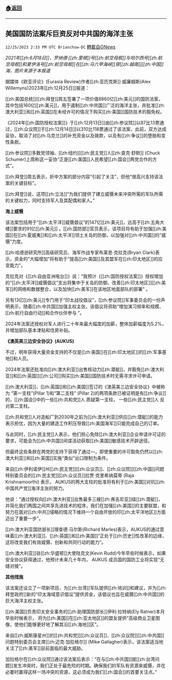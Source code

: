 ###  [:house:返回](README.md)
---


## 美国国防法案斥巨资反对中共国的海洋主张
`12/25/2023 2:33 PM UTC Brianchow-DC` [轉載自GNews](https://gnews.org/articles/2150082)

*2021年[[zh:6月18日]]，罗纳德·[[zh:里根]]号[[zh:航空母舰]]与哈尔西号[[zh:航空母舰]]和夏伊洛号[[zh:航空母舰]]在[[zh:马六甲海峡]]穿[[zh:越南]][[zh:中国]]海，图片来源于本报道*

据媒体《欧亚评论》(Eurasia Review)作者[[zh:亚历克斯]]·威廉姆斯(Alex Willemyns)2023年[[zh:12月25日]]报道：

[[zh:美国总统]][[zh:拜登]]周五签署了一项价值8860亿[[zh:美元]]的国防法案，其中包括160亿[[zh:美元]]，用于遏制[[zh:中共国]]广泛的海洋主张，并批准[[zh:澳大利亚]]和[[zh:英国]]在未经许可的情况下购买[[zh:美国]]国防技术的豁免权。

《2024年[[zh:国防授权法案]]》于[[zh:12月13日]]由[[zh:参议院]]以87比13票通过，[[zh:众议院]]于[[zh:12月14日]]以310比118票通过了该法案，此前，双方达成妥协，取消了对[[zh:乌克兰]]的补充资金以及拨款，以及有[[zh:争议]]的堕胎和变性条款。

[[zh:参议院]]多数党领袖、[[zh:纽约]][[zh:民主党]]人[[zh:查克·舒默]] (Chuck Schumer)上周称这一妥协“正是[[zh:美国]]人民希望[[zh:国会]]两党合作的方式”。

[[zh:拜登]]周五表示，折中方案的部分内容“引起了关注”，但他“很高兴支持该法案的关键目标”。

[[zh:拜登]]说，这项[[zh:立法]]“为我们提供了建立威慑未来冲突所需的军队所需的关键权力，同时支持军人及其配偶和家人。”

**海上威慑**

 该法案包括用于“[[zh:太平洋]]威慑倡议”的147亿[[zh:美元]]，远高于[[zh:五角大楼]]要求的91亿[[zh:美元]] 。[[zh:国防部]]官员表示，该项目将有助于加强[[zh:美国]]在[[zh:夏威夷]]和[[zh:太平洋]]领土关岛的防御，以加强对[[zh:中共国]]的“威慑”力度。

[[zh:哈德逊研究所]]高级研究员、海军作战专家布莱恩·克拉克(Bryan Clark)表示，资金的“大幅增加”将有助于“提高[[zh:美国]]及其盟军在[[zh:印太地区]]的应变能力”。

克拉克对《[[zh:自由亚洲电台]]》说：“我预计《[[zh:国防授权法案]]》授权增加的“[[zh:太平洋]]威慑倡议”支出将集中于关岛的防御、改善[[zh:印太地区]][[zh:美军]]的网络和数据整合，以及加快[[zh:美军]]在该地区地面部队的部署” 。

另有13亿[[zh:美元]]专门用于“印太战役倡议”，[[zh:参议院]]军事委员会的一份声明表示，随着[[zh:中共国]]加强主权主张，该倡议将资助“增加演习频率和规模、[[zh:航行自由行动]]和合作伙伴参与 ”。

2024年法案还授权对军人进行二十年来最大幅度的加薪，整体加薪幅度为5.2%，并增加部队基本津贴和住房补贴。

**《澳英美三边安全协议》(AUKUS)**

不过，明年获得大量资金支持的不仅是[[zh:美国]]在[[zh:印太地区]]的[[zh:军事基地]]和人员。

2024年法案还批准向[[zh:澳大利亚]]出售核动力[[zh:潜艇]]，并豁免[[zh:澳大利亚]]和[[zh:英国]][[zh:公司]]购买[[zh:美国]]国防技术时无需寻求许可申请。

[[zh:澳大利亚]]、[[zh:英国]]和[[zh:美国]]签订的《澳英美三边安全协议》中被称为 “第一支柱”(Pillar 1)和“第二支柱” (Pillar 2)的两项条款已被证明是有[[zh:争议]]的，[[zh:国会]]中的一些[[zh:共和党]]人 质疑第一支柱， 一些[[zh:民主党]]人 反对第二支柱。

[[zh:共和党]]人对造船厂到2030年之前为[[zh:澳大利亚]]供应[[zh:潜艇]]的能力表示担忧，因为大量的建造工作积压导致[[zh:美国海军]]只能完成自己的订单。

与此同时，[[zh:民主党]]人表示，他们担心免除[[zh:澳大利亚]]企业申请许可证的要求，可能会为[[zh:中共国]]间谍活动获取[[zh:美国]]敏感技术开辟途径。

但最终这些条款在两党的支持下获得了通过—，即使重要的许可豁免仍然以[[zh:澳大利亚]]和[[zh:英国]]实施“类似”出口限制为条件。

来自[[zh:伊利诺伊]]州[[zh:民主党]][[zh:众议员]]、[[zh:众议院]][[zh:中国]]问题特别委员会的[[zh:民主党]][[zh:众议员]]拉贾·克里希纳莫蒂 (Raja Krishnamoorthi) 表示， AUKUS的两大支柱的批准将有利于[[zh:美国]]对抗[[zh:中国共产党]]海洋主张的努力。

他说：“通过授权向[[zh:澳大利亚]]出售最多三艘[[zh:弗吉尼亚]]级[[zh:潜艇]]，并简化我们两国之间共享先进技术的程序，我们在加强[[zh:美国]]的主要联盟，和努力在面对[[zh:中共]]侵略的情况下维持一个自由开放的印[[zh:太平洋地区]]方面迈出了重要一步”。

[[zh:澳大利亚国防部长]]理查德·马尔斯(Richard Marles)表示，AUKUS的通过意味着[[zh:澳大利亚]]、[[zh:英国]]和[[zh:美国]]“正处于[[zh:历史]]性改革的边缘，这将改变我们有效威慑、创新和共同行动的能力”。

[[zh:澳大利亚]]驻[[zh:华盛顿]]大使陆克文(Kevin Rudd)今年早些时候表示，如果安全协议获得通过，他预计未来几十年内， AUKUS 成员国的国防工业将实现“无缝对接”。

**其他措施**

该法案还设立了一项新项目，为[[zh:台湾]]军队提供[[zh:培训]]和建议，并为[[zh:拜登政府]]新的“印太海域意识倡议”提供资金，该倡议也旨在威慑[[zh:中共国]]的巨大海洋主权主张。

[[zh:美国]]负责印太安全事务的[[zh:助理国防部长]]伊利·拉特纳(Ely Ratner)本月早些时候表示， 将为[[zh:美国]]在[[zh:亚太地区]]的盟友提供“高级商业卫星图像，使他们能够更好地了解其沿[[zh:海地]]区”。

来自[[zh:威斯康星州]]的[[zh:共和党]][[zh:众议员]]、[[zh:众议院]][[zh:中共国]]问题特别委员会主席[[zh:迈克·加拉格尔]] (Mike Gallagher)表示，该法案适当地关注了[[zh:美军]]目前面临的最大威胁。

加拉格尔在[[zh:众议院]]通过该法案后表示：“在与[[zh:中共国]]就[[zh:台湾问题]]发生冲突时，我们正处于最危险的时期。确保我们的军队有资源来威慑，并在必要时赢得这样一场冲突的资源，这必须成为我们[[zh:国会]]的首要关注点。”
